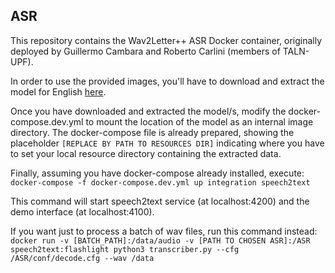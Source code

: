 ## ASR

This repository contains the Wav2Letter++ ASR Docker container, originally deployed by Guillermo Cambara and Roberto Carlini (members of TALN-UPF).

In order to use the provided images, you'll have to download and extract the model for English [here](https://drive.google.com/file/d/1pFSoE3B_OJ2JinnR-bQwpdWMEcS1B0FD/view?usp=sharing).

Once you have downloaded and extracted the model/s, modify the docker-compose.dev.yml to mount the location of the model as an internal image directory. The docker-compose file is already prepared, showing the placeholder ```[REPLACE BY PATH TO RESOURCES DIR]``` indicating where you have to set your local resource directory containing the extracted data.

Finally, assuming you have docker-compose already installed, execute:  
```docker-compose -f docker-compose.dev.yml up integration speech2text```

This command will start speech2text service (at localhost:4200) and the demo interface (at localhost:4100).

If you want just to process a batch of wav files, run this command instead:  
```docker run -v [BATCH_PATH]:/data/audio -v [PATH TO CHOSEN ASR]:/ASR speech2text:flashlight python3 transcriber.py --cfg /ASR/conf/decode.cfg --wav /data```
